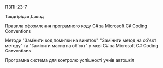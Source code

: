 ПЗПІ-23-7

Тавдгірідзе Давид

Правила оформлення програмного коду С# за Microsoft C# Coding Conventions

Методи "Замінити код помилки на виняток", "Замінити метод на об'єкт методу" та "Замінити масив на об'єкт" у мові C# за Microsoft C# Coding Conventions
              
Програмна система для контролю успішності учнів автошкіл
